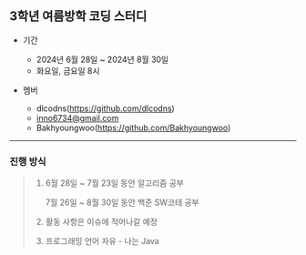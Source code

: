 ## 3학년 여름방학 코딩 스터디
* 기간
  * 2024년 6월 28일 ~ 2024년 8월 30일
  * 화요일, 금요일 8시
    
* 멤버
  * dlcodns(https://github.com/dlcodns)
  * inno6734@gmail.com
  * Bakhyoungwoo(https://github.com/Bakhyoungwoo)

---
### 진행 방식
> 1. 6월 28일 ~ 7월 23일 동안 알고리즘 공부
>   
>    7월 26일 ~ 8월 30일 동안 백준 SW코테 공부
>
> 2. 활동 사항은 이슈에 적어나갈 예정
>
> 3. 프로그래밍 언어 자유 - 나는 Java
